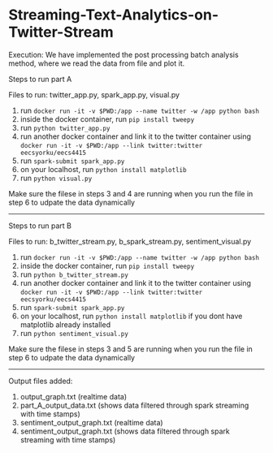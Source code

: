 # Streaming-Text-Analytics-on-Twitter-Stream

Execution: We have implemented the post processing batch analysis method, where we read the data from file and plot it. 

Steps to run part A

Files to run: twitter_app.py, spark_app.py, visual.py 

1. run `docker run -it -v $PWD:/app --name twitter -w /app python bash`
2. inside the docker container, run `pip install tweepy`
3. run `python twitter_app.py`
4. run another docker container and link it to the twitter container using `docker run -it -v $PWD:/app --link twitter:twitter eecsyorku/eecs4415`
5. run `spark-submit spark_app.py`
5. on your localhost, run `python install matplotlib`
6. run `python visual.py`

Make sure the filese in steps 3 and 4 are running when you run the file in step 6 to udpate the data dynamically

----------------------------------------------------------------------------------------

Steps to run part B

Files to run: b_twitter_stream.py, b_spark_stream.py, sentiment_visual.py 

1. run `docker run -it -v $PWD:/app --name twitter -w /app python bash`
2. inside the docker container, run `pip install tweepy`
3. run `python b_twitter_stream.py`
4. run another docker container and link it to the twitter container using `docker run -it -v $PWD:/app --link twitter:twitter eecsyorku/eecs4415`
5. run `spark-submit spark_app.py`
6. on your localhost, run `python install matplotlib` if you dont have matplotlib already installed
7. run `python sentiment_visual.py`

Make sure the filese in steps 3 and 5 are running when you run the file in step 6 to udpate the data dynamically

----------------------------------------------------------------------------------------

Output files added:
1. output_graph.txt (realtime data)
2. part_A_output_data.txt (shows data filtered through spark streaming with time stamps)
3. sentiment_output_graph.txt (realtime data)
4. sentiment_output_graph.txt (shows data filtered through spark streaming with time stamps)

